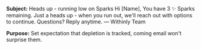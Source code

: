 **Subject:** Heads up - running low on Sparks
Hi [Name],
You have 3 ✨ Sparks remaining.
Just a heads up - when you run out, we'll reach out with options to continue.
Questions? Reply anytime.
— Withinly Team

**Purpose:** Set expectation that depletion is tracked, coming email won't surprise them.
